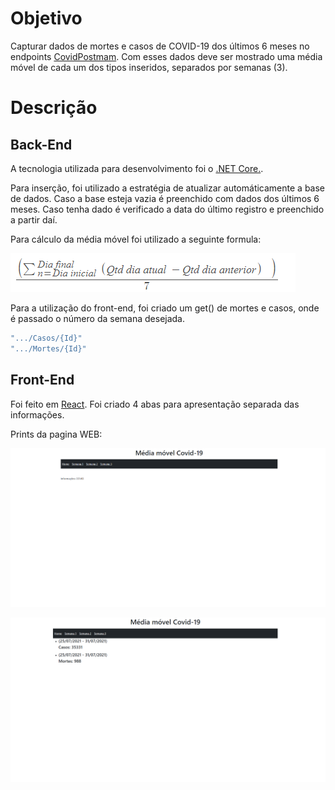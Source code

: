 # Objetivo

Capturar dados de mortes e casos de COVID-19 dos últimos 6 meses no endpoints [CovidPostmam](https://documenter.getpostman.com/view/10808728/SzS8rjbc). Com esses dados deve ser mostrado uma média móvel de cada um dos tipos inseridos, separados por semanas (3).

# Descrição

## Back-End ​

A tecnologia utilizada para desenvolvimento foi o [.NET Core.](https://dotnet.microsoft.com/download).

Para inserção, foi utilizado a estratégia de atualizar automáticamente a base de dados. Caso a base esteja vazia é preenchido com dados dos últimos 6 meses. Caso tenha dado é verificado a data do último registro e preenchido a partir daí.

Para cálculo da média móvel foi utilizado a seguinte formula:

![alt text](https://github.com/guisoares1/Imagens/blob/main/3.png)

Para a utilização do front-end, foi criado um get() de mortes e casos, onde é passado o número da semana desejada.
```c ​
".../Casos/{Id}"
".../Mortes/{Id}"
```
## Front-End
Foi feito em [React](https://pt-br.reactjs.org/). Foi criado 4 abas para apresentação separada das informações. 

Prints da pagina WEB:

![alt text](https://github.com/guisoares1/Imagens/blob/main/1.png)

![alt text](https://github.com/guisoares1/Imagens/blob/main/2.png)
